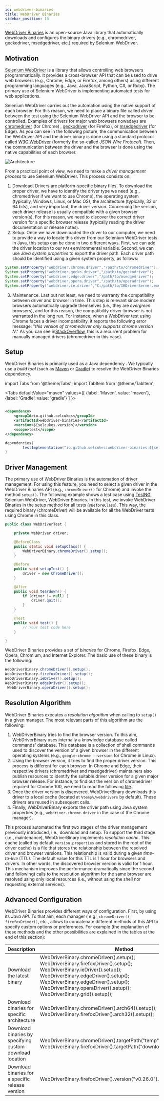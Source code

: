 ```yaml
---
id: webdriver-binaries
title: WebDriver Binaries
sidebar_position: 10
---
```


[WebDriver Binaries](https://github.com/selcukes/selcukes-java/tree/master/webdriver-binaries) is an open-source Java
library that automatically downloads and configures the binary drivers (e.g., chromedriver, geckodriver, msedgedriver,
etc.) required by Selenium WebDriver.

## Motivation

[Selenium WebDriver](https://www.selenium.dev/documentation/webdriver/) is a library that allows controlling web
browsers programmatically. It provides a cross-browser API that can be used to drive web browsers (e.g., Chrome, Edge,
or Firefox, among others) using different programming languages (e.g., Java, JavaScript, Python, C#, or Ruby). The
primary use of Selenium WebDriver is implementing automated tests for web applications.

Selenium WebDriver carries out the automation using the native support of each browser. For this reason, we need to
place a binary file called _driver_ between the test using the Selenium WebDriver API and the browser to be controlled.
Examples of drivers for major web browsers nowadays are [chromedriver](https://chromedriver.chromium.org/) (for Chrome)
, [geckodriver](https://github.com/mozilla/geckodriver/) (for Firefox),
or [msedgedriver](https://developer.microsoft.com/en-us/microsoft-edge/tools/webdriver/) (for Edge). As you can see in
the following picture, the communication between the WebDriver API and the driver binary is done using a standard
protocol called [W3C WebDriver](https://www.w3.org/TR/webdriver/) (formerly the so-called _JSON Wire Protocol_). Then,
the communication between the driver and the browser is done using the native capabilities of each browser.

![Architecture](@site/static/img/selenium-webdriver-architecture.png)

From a practical point of view, we need to make a _driver management process_ to use Selenium WebDriver. This process
consists on:

1. Download. Drivers are platform-specific binary files. To download the proper driver, we have to identify the driver
   type we need (e.g., chromedriver if we want to use Chrome), the operating system (typically, Windows, Linux, or Mac
   OS), the architecture (typically, 32 or 64 bits), and very important, the driver version. Concerning the version,
   each driver release is usually compatible with a given browser version(s). For this reason, we need to discover the
   correct driver version for a specific browser release (typically reading the driver documentation or release notes).
2. Setup. Once we have downloaded the driver to our computer, we need to provide a way to locate this driver from our
   Selenium WebDriver tests. In Java, this setup can be done in two different ways. First, we can add the driver
   location to our `PATH` environmental variable. Second, we can use _Java system properties_ to export the driver path.
   Each driver path should be identified using a given system property, as follows:

```java
System.setProperty("webdriver.chrome.driver","/path/to/chromedriver");
System.setProperty("webdriver.gecko.driver","/path/to/geckodriver");
System.setProperty("webdriver.edge.driver","/path/to/msedgedriver");
System.setProperty("webdriver.opera.driver","/path/to/operadriver");
System.setProperty("webdriver.ie.driver","C:/path/to/IEDriverServer.exe");
```

3. Maintenance. Last but not least, we need to warranty the compatibility between driver and browser in time. This step
   is relevant since modern browsers automatically upgrade themselves (i.e., they are _evergreen_ browsers), and for
   this reason, the compatibility driver-browser is not warranted in the long run. For instance, when a WebDriver test
   using Chrome faces a driver incompatibility, it reports the following error message: "_this version of chromedriver
   only supports chrome version N_." As you can see
   in[StackOverflow]( https://stackoverflow.com/search?q=this+version+of+chromedriver+only+supports+Chrome+version),
   this is a recurrent problem for manually managed drivers (chromedriver in this case).

## Setup

WebDriver Binaries is primarily used as a Java dependency . We typically use a _build tool_ (such
as [Maven](https://maven.apache.org/) or [Gradle](https://gradle.org/)) to resolve the WebDriver Binaries dependency.

import Tabs from '@theme/Tabs';
import TabItem from '@theme/TabItem';

<Tabs defaultValue="maven"
values={[
 {label: 'Maven', value: 'maven'},{label: 'Gradle', value: 'gradle'}
]
}>

<TabItem value="maven">

```xml

<dependency>
    <groupId>io.github.selcukes</groupId>
    <artifactId>webdriver-binaries</artifactId>
    <version>${selcukes.version}</version>
    <scope>test</scope>
</dependency>
```
</TabItem>
<TabItem value="gradle">

```java
dependencies{
        testImplementation("io.github.selcukes:webdriver-binaries:${selcukes.version}")
}
```
</TabItem>
</Tabs>

## Driver Management

The primary use of WebDriver Binaries is the automation of driver management. For using this feature, you need to select
a given driver in the WebDriver Binaries API (e.g., `chromeDriver()` for Chrome) and invoke the method `setup()`. The
following example shows a test case using [TestNG](https://testng.org/doc/), Selenium WebDriver, WebDriver Binaries. In
this test, we invoke WebDriver Binaries in the setup method for all tests (`@BeforeClass`). This way, the required
binary (chromeDriver) will be available for all the WebDriver tests using Chrome in this class.

```java
public class WebDriverTest {

    private WebDriver driver;

    @BeforeClass
    public static void setupClass() {
        WebDriverBinary.chromeDriver().setup();
    }

    @Before
    public void setupTest() {
        driver = new ChromeDriver();
    }

    @After
    public void teardown() {
        if (driver != null) {
            driver.quit();
        }
    }

    @Test
    public void test() {
        // Your test code here
    }

}
```

WebDriver Binaries provides a set of _binaries_ for Chrome, Firefox, Edge, Opera, Chromium, and Internet Explorer. The
basic use of these binary is the following:

```java
WebDriverBinary.chromeDriver().setup();
WebDriverBinary.firefoxDriver().setup();
WebDriverBinary.ieDriver().setup();
WebDriverBinary.edgeDriver().setup();
 WebDriverBinary.operaDriver().setup();
```

## Resolution Algorithm

WebDriver Binaries executes a _resolution algorithm_ when calling to `setup()` in a given manager. The most relevant
parts of this algorithm are the following:

1. WebDriverBinary tries to find the browser version. To this aim, WebDriverBinary uses internally a knowledge database
   called commands' database. This database is a collection of shell commands used to discover the version of a given
   browser in the different operating systems (e.g., `google-chrome --version` for Chrome in Linux).
2. Using the browser version, it tries to find the proper driver version. This process is different for each browser. In
   Chrome and Edge, their respective drivers (chromedriver and msedgedriver) maintainers also publish resources to
   identify the suitable driver version for a given major browser release. For instance, to find out the version of
   chromedriver required for Chrome 100, we need to read the
   following [file](https://chromedriver.storage.googleapis.com/LATEST_RELEASE_100).
3. Once the driver version is discovered, WebDriverBinary downloads this driver to a local cache (located
   at `%temp%/webdrivers` by default). These drivers are reused in subsequent calls.
4. Finally, WebDriverBinary exports the driver path using Java system properties (e.g., `webdriver.chrome.driver` in the
   case of the Chrome manager).

This process automated the first two stages of the driver management previously introduced, i.e., download and setup. To
support the third stage (i.e., maintenance), WebDriverBinary implements _resolution cache_. This cache (called by
default `version.properties` and stored in the root of the driver cache) is a file that stores the relationship between
the resolved driver and browser versions. This relationship is valid during a given _time-to-live_ (TTL). The default
value for this TTL is 1 hour for browsers and drivers. In other words, the discovered browser version is valid for 1
hour. This mechanism improves the performance dramatically since the second (and following) calls to the resolution
algorithm for the same browser are resolved using only local resources (i.e., without using the shell nor requesting
external services).

## Advanced Configuration

WebDriver Binaries provides different ways of configuration. First, by using its _Java API_. To that aim, each manager (
e.g., `chromeDriver()`, `firefoxDriver()`, etc., allows to concatenate different methods of this API to specify custom
options or preferences. For example (the explanation of these methods and the other possibilities are explained in the
tables at the end of this section):

Description | Method
  --- | ---
Download the latest binary| WebDriverBinary.chromeDriver().setup(); <br/> WebDriverBinary.firefoxDriver().setup(); <br/> WebDriverBinary.ieDriver().setup(); <br/> WebDriverBinary.edgeDriver().setup(); <br/> WebDriverBinary.edgeDriver().setup(); <br/> WebDriverBinary.operaDriver().setup(); <br/> WebDriverBinary.grid().setup();
Download binaries for specific architecture | WebDriverBinary.chromeDriver().arch64().setup(); <br/> WebDriverBinary.firefoxDriver().arch32().setup();
Download binaries by specifying custom download location| WebDriverBinary.chromeDriver().targetPath("temp").setup(); WebDriverBinary.firefoxDriver().targetPath("downloadLocation").setup();
Download binaries for a specific release version | WebDriverBinary.firefoxDriver().version("v0.26.0").setup();





